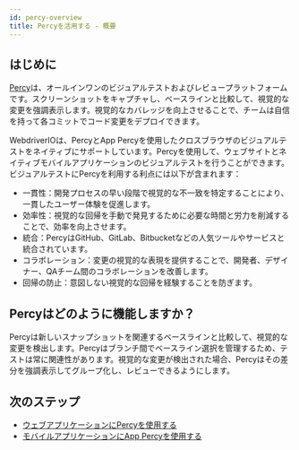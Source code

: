 ```yaml
---
id: percy-overview
title: Percyを活用する - 概要
---
```


## はじめに

[Percy](https://percy.io/?utm_source=webdriverio&utm_medium=partnered&utm_campaign=documentation)は、オールインワンのビジュアルテストおよびレビュープラットフォームです。スクリーンショットをキャプチャし、ベースラインと比較して、視覚的な変更を強調表示します。視覚的なカバレッジを向上させることで、チームは自信を持って各コミットでコード変更をデプロイできます。

WebdriverIOは、PercyとApp Percyを使用したクロスブラウザのビジュアルテストをネイティブにサポートしています。Percyを使用して、ウェブサイトとネイティブモバイルアプリケーションのビジュアルテストを行うことができます。
ビジュアルテストにPercyを利用する利点には以下が含まれます：

- 一貫性：開発プロセスの早い段階で視覚的な不一致を特定することにより、一貫したユーザー体験を促進します。
- 効率性：視覚的な回帰を手動で発見するために必要な時間と労力を削減することで、効率を向上させます。
- 統合：PercyはGitHub、GitLab、Bitbucketなどの人気ツールやサービスと統合されています。
- コラボレーション：変更の視覚的な表現を提供することで、開発者、デザイナー、QAチーム間のコラボレーションを改善します。
- 回帰の防止：意図しない視覚的な回帰を経験することを防ぎます。

## Percyはどのように機能しますか？

Percyは新しいスナップショットを関連するベースラインと比較して、視覚的な変更を検出します。Percyはブランチ間でベースライン選択を管理するため、テストは常に関連性があります。視覚的な変更が検出された場合、Percyはその差分を強調表示してグループ化し、レビューできるようにします。

## 次のステップ

- [ウェブアプリケーションにPercyを使用する](https://webdriver.io/docs/visual-testing/integrate-with-percy)
- [モバイルアプリケーションにApp Percyを使用する](https://webdriver.io/docs/visual-testing/integrate-with-app-percy)